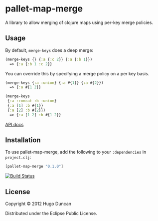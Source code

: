 # pallet-map-merge

A library to allow merging of clojure maps using per-key merge policies.

## Usage

By default, `merge-keys` does a deep merge:

```clj
(merge-keys {} {:a {:c 2}} {:a {:b 1}})
  => {:a {:b 1 :c 2}}
```

You can override this by specifying a merge policy on a per key basis.

```clj
(merge-keys {:a :union} {:a #{1}} {:a #{2}})
  => {:a #{1 2}}
```

```clj
(merge-keys
 {:a :concat :b :union}
 {:a [1] :b #{1}}
 {:a [2] :b #{2}})
  => {:a [1 2] :b #{1 2}}
```

[API docs](http://pallet.github.com/pallet-map-merge/0.1)

## Installation

To use pallet-map-merge, add the following to your `:dependencies` in
`project.clj`:

```clj
[pallet-map-merge "0.1.0"]
```

[![Build Status](https://secure.travis-ci.org/palletops/pallet-map-merge.png)](http://travis-ci.org/palletops/pallet-map-merge)

## License

Copyright © 2012 Hugo Duncan

Distributed under the Eclipse Public License.
